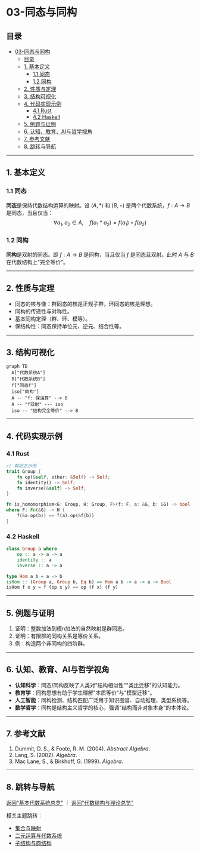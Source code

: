 # 03-同态与同构

## 目录

- [03-同态与同构](#03-同态与同构)
  - [目录](#目录)
  - [1. 基本定义](#1-基本定义)
    - [1.1 同态](#11-同态)
    - [1.2 同构](#12-同构)
  - [2. 性质与定理](#2-性质与定理)
  - [3. 结构可视化](#3-结构可视化)
  - [4. 代码实现示例](#4-代码实现示例)
    - [4.1 Rust](#41-rust)
    - [4.2 Haskell](#42-haskell)
  - [5. 例题与证明](#5-例题与证明)
  - [6. 认知、教育、AI与哲学视角](#6-认知教育ai与哲学视角)
  - [7. 参考文献](#7-参考文献)
  - [8. 跳转与导航](#8-跳转与导航)

---

## 1. 基本定义

### 1.1 同态

**同态**是保持代数结构运算的映射。设 $(A, *)$ 和 $(B, \circ)$ 是两个代数系统，$f: A \to B$ 是同态，当且仅当：
$$
\forall a_1, a_2 \in A,\quad f(a_1 * a_2) = f(a_1) \circ f(a_2)
$$

### 1.2 同构

**同构**是双射的同态。即 $f: A \to B$ 是同构，当且仅当 $f$ 是同态且双射。此时 $A$ 与 $B$ 在代数结构上"完全等价"。

---

## 2. 性质与定理

- 同态的核与像：群同态的核是正规子群，环同态的核是理想。
- 同构的传递性与对称性。
- 基本同构定理（群、环、模等）。
- 保结构性：同态保持单位元、逆元、结合性等。

---

## 3. 结构可视化

```mermaid
graph TD
  A["代数系统A"]
  B["代数系统B"]
  f["同态f"]
  iso["同构"]
  A -- "f: 保运算" --> B
  A -- "f双射" --- iso
  iso -- "结构完全等价" --> B
```

---

## 4. 代码实现示例

### 4.1 Rust

```rust
// 群同态示例
trait Group {
    fn op(&self, other: &Self) -> Self;
    fn identity() -> Self;
    fn inverse(&self) -> Self;
}

fn is_homomorphism<G: Group, H: Group, F>(f: F, a: &G, b: &G) -> bool
where F: Fn(&G) -> H {
    f(&a.op(b)) == f(a).op(&f(b))
}
```

### 4.2 Haskell

```haskell
class Group a where
    op :: a -> a -> a
    identity :: a
    inverse :: a -> a

type Hom a b = a -> b
isHom :: (Group a, Group b, Eq b) => Hom a b -> a -> a -> Bool
isHom f x y = f (op x y) == op (f x) (f y)
```

---

## 5. 例题与证明

1. 证明：整数加法到模n加法的自然映射是群同态。
2. 证明：有限群的同构关系是等价关系。
3. 例：构造两个非同构的四阶群。

---

## 6. 认知、教育、AI与哲学视角

- **认知科学**：同态/同构反映了人类对"结构相似性""类比迁移"的认知能力。
- **教育学**：同构思想有助于学生理解"本质等价"与"模型迁移"。
- **人工智能**：同构检测、结构匹配广泛用于知识图谱、自动推理、类型系统等。
- **数学哲学**：同构是结构主义哲学的核心，强调"结构而非对象本身"的本体论。

---

## 7. 参考文献

1. Dummit, D. S., & Foote, R. M. (2004). *Abstract Algebra*.
2. Lang, S. (2002). *Algebra*.
3. Mac Lane, S., & Birkhoff, G. (1999). *Algebra*.

---

## 8. 跳转与导航

[返回"基本代数系统总览"](./00-基本代数系统总览.md) ｜ [返回"代数结构与理论总览"](../00-代数结构与理论总览.md)

相关主题跳转：

- [集合与映射](./01-集合与映射.md)
- [二元运算与代数系统](./02-二元运算与代数系统.md)
- [子结构与商结构](./04-子结构与商结构.md)
